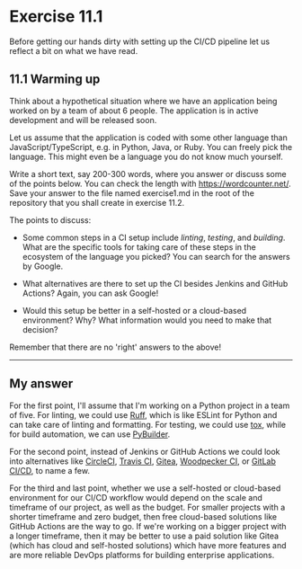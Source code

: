 # Exercise 11.1

Before getting our hands dirty with setting up the CI/CD pipeline let us reflect a bit on what we have read.

## 11.1 Warming up

Think about a hypothetical situation where we have an application being worked on by a team of about 6 people. The application is in active development and will be released soon.

Let us assume that the application is coded with some other language than JavaScript/TypeScript, e.g. in Python, Java, or Ruby. You can freely pick the language. This might even be a language you do not know much yourself.

Write a short text, say 200-300 words, where you answer or discuss some of the points below. You can check the length with https://wordcounter.net/. Save your answer to the file named exercise1.md in the root of the repository that you shall create in exercise 11.2.

The points to discuss:

- Some common steps in a CI setup include *linting*, *testing*, and *building*. What are the specific tools for taking care of these steps in the ecosystem of the language you picked? You can search for the answers by Google.

- What alternatives are there to set up the CI besides Jenkins and GitHub Actions? Again, you can ask Google!

- Would this setup be better in a self-hosted or a cloud-based environment? Why? What information would you need to make that decision?

Remember that there are no 'right' answers to the above!

---

## My answer

For the first point, I'll assume that I'm working on a Python project in a team of five. For linting, we could use [Ruff](https://github.com/astral-sh/ruff), which is like ESLint for Python and can take care of linting and formatting. For testing, we could use [tox](https://tox.wiki/en/latest/), while for build automation, we can use [PyBuilder](https://pybuilder.io/).

For the second point, instead of Jenkins or GitHub Actions we could look into alternatives like [CircleCI](https://circleci.com/), [Travis CI](https://www.travis-ci.com/), [Gitea](https://about.gitea.com/), [Woodpecker CI](https://woodpecker-ci.org/), or [GitLab CI/CD](https://docs.gitlab.com/ee/ci/), to name a few.

For the third and last point, whether we use a self-hosted or cloud-based environment for our CI/CD workflow would depend on the scale and timeframe of our project, as well as the budget. For smaller projects with a shorter timeframe and zero budget, then free cloud-based solutions like GitHub Actions are the way to go. If we're working on a bigger project with a longer timeframe, then it may be better to use a paid solution like Gitea (which has cloud and self-hosted solutions) which have more features and are more reliable DevOps platforms for building enterprise applications.
